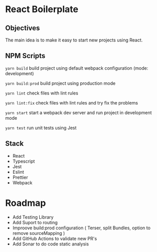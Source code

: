 # React Boilerplate

## Objectives
The main idea is to make it easy to start new projects using React.


## NPM Scripts

`yarn build` build project using default webpack configuration (mode: development)

`yarn build:prod` build project using production mode

`yarn lint` check files with lint rules

`yarn lint:fix` check files with lint rules and try fix the problems

`yarn start` start a webpack dev server and run project in development mode

`yarn test` run unit tests using Jest


## Stack
  - React
  - Typescript
  - Jest
  - Eslint
  - Prettier
  - Webpack


# Roadmap
- Add Testing Library
- Add Suport to routing
- Improove build:prod configuration ( Terser, split Bundles, option to remove sourceMapping )
- Add GitHub Actions to validate new PR's
- Add Sonar to do code static analysis